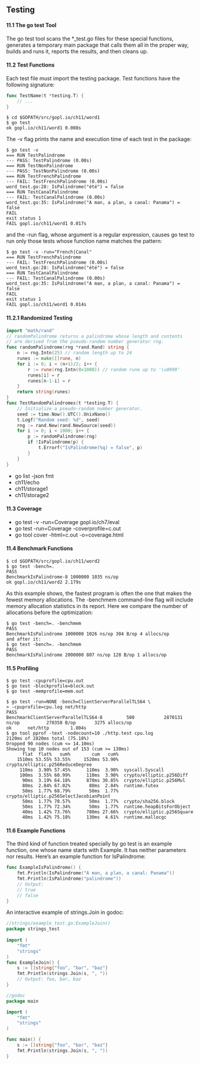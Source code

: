 ## Testing

#### 11.1 The go test Tool
The go test tool scans the *_test.go files for these special functions, generates a
temporary main package that calls them all in the proper way, builds and runs it, reports
the results, and then cleans up.


#### 11.2 Test Functions
Each test file must import the testing package. Test functions have the following signature:

```go
func TestName(t *testing.T) {
	// ...
}
```

```shell
$ cd $GOPATH/src/gopl.io/ch11/word1
$ go test
ok gopl.io/ch11/word1 0.008s
```

The -v flag prints the name and execution time of each test in the package:
```shell
$ go test -v
=== RUN TestPalindrome
--- PASS: TestPalindrome (0.00s)
=== RUN TestNonPalindrome
--- PASS: TestNonPalindrome (0.00s)
=== RUN TestFrenchPalindrome
--- FAIL: TestFrenchPalindrome (0.00s)
word_test.go:28: IsPalindrome("été") = false
=== RUN TestCanalPalindrome
--- FAIL: TestCanalPalindrome (0.00s)
word_test.go:35: IsPalindrome("A man, a plan, a canal: Panama") = false
FAIL
exit status 1
FAIL gopl.io/ch11/word1 0.017s
```
and the -run flag, whose argument is a regular expression,
causes go test to run only those tests whose function name
matches the pattern:
```shell
$ go test -v -run="French|Canal"
=== RUN TestFrenchPalindrome
--- FAIL: TestFrenchPalindrome (0.00s)
word_test.go:28: IsPalindrome("été") = false
=== RUN TestCanalPalindrome
--- FAIL: TestCanalPalindrome (0.00s)
word_test.go:35: IsPalindrome("A man, a plan, a canal: Panama") = false
FAIL
exit status 1
FAIL gopl.io/ch11/word1 0.014s
```

#### 11.2.1 Randomized Testing
```go
import "math/rand"
// randomPalindrome returns a palindrome whose length and contents
// are derived from the pseudo-random number generator rng.
func randomPalindrome(rng *rand.Rand) string {
	n := rng.Intn(25) // random length up to 24
	runes := make([]rune, n)
	for i := 0; i < (n+1)/2; i++ {
		r := rune(rng.Intn(0x1000)) // random rune up to '\u0999'
		runes[i] = r
		runes[n-1-i] = r
	}
	return string(runes)
} 
func TestRandomPalindromes(t *testing.T) {
	// Initialize a pseudo-random number generator.
	seed := time.Now().UTC().UnixNano()
	t.Logf("Random seed: %d", seed)
	rng := rand.New(rand.NewSource(seed))
	for i := 0; i < 1000; i++ {
		p := randomPalindrome(rng)
		if !IsPalindrome(p) {
			t.Errorf("IsPalindrome(%q) = false", p)
		}
	}
}
```

  - go list -json fmt
  - ch11/echo
  - ch11/storage1
  - ch11/storage2

#### 11.3 Coverage
  - go test -v -run=Coverage gopl.io/ch7/eval
  - go test -run=Coverage -coverprofile=c.out
  - go tool cover -html=c.out -o=coverage.html

#### 11.4 Benchmark Functions
```shell
$ cd $GOPATH/src/gopl.io/ch11/word2
$ go test -bench=.
PASS
BenchmarkIsPalindrome-8 1000000 1035 ns/op 
ok gopl.io/ch11/word2 2.179s
```

As this example shows, the fastest program is often the one that makes the fewest memory
allocations. The -benchmem command-line flag will include memory allocation statistics
in its report. Here we compare the number of allocations before the optimization:
```shell
$ go test -bench=. -benchmem
PASS
BenchmarkIsPalindrome 1000000 1026 ns/op 304 B/op 4 allocs/op
and after it:
$ go test -bench=. -benchmem
PASS
BenchmarkIsPalindrome 2000000 807 ns/op 128 B/op 1 allocs/op
```

#### 11.5 Profiling
```shell
$ go test -cpuprofile=cpu.out
$ go test -blockprofile=block.out
$ go test -memprofile=mem.out

$ go test -run=NONE -bench=ClientServerParallelTLS64 \
> -cpuprofile=cpu.log net/http
PASS
BenchmarkClientServerParallelTLS64-8         500           2870131 ns/op          270358 B/op       3275 allocs/op
ok      net/http        1.804s
$ go tool pprof -text -nodecount=10 ./http.test cpu.log
2120ms of 2820ms total (75.18%)
Dropped 90 nodes (cum <= 14.10ms)
Showing top 10 nodes out of 153 (cum >= 130ms)
      flat  flat%   sum%        cum   cum%
    1510ms 53.55% 53.55%     1520ms 53.90%  crypto/elliptic.p256ReduceDegree
     110ms  3.90% 57.45%      110ms  3.90%  syscall.Syscall
     100ms  3.55% 60.99%      110ms  3.90%  crypto/elliptic.p256Diff
      90ms  3.19% 64.18%      870ms 30.85%  crypto/elliptic.p256Mul
      80ms  2.84% 67.02%       80ms  2.84%  runtime.futex
      50ms  1.77% 68.79%       50ms  1.77%  crypto/elliptic.p256SelectJacobianPoint
      50ms  1.77% 70.57%       50ms  1.77%  crypto/sha256.block
      50ms  1.77% 72.34%       50ms  1.77%  runtime.heapBitsForObject
      40ms  1.42% 73.76%      780ms 27.66%  crypto/elliptic.p256Square
      40ms  1.42% 75.18%      130ms  4.61%  runtime.mallocgc
```

#### 11.6 Example Functions
The third kind of function treated specially by go test is an example function, one
whose name starts with Example. It has neither parameters nor results. Here’s an
example function for IsPalindrome:
```go
func ExampleIsPalindrome() {
	fmt.Println(IsPalindrome("A man, a plan, a canal: Panama"))
	fmt.Println(IsPalindrome("palindrome"))
	// Output:
	// true
	// false
}
```

An interactive example of strings.Join in godoc:
```go
//strings/example_test.go:ExampleJoin()
package strings_test
 
import (
    "fmt"
    "strings"
)
func ExampleJoin() {                                                                                                                                                        
    s := []string{"foo", "bar", "baz"}
    fmt.Println(strings.Join(s, ", "))
    // Output: foo, bar, baz
}

//godoc
package main

import (
	"fmt"
	"strings"
)

func main() {
	s := []string{"foo", "bar", "baz"}
	fmt.Println(strings.Join(s, ", "))
}
```
